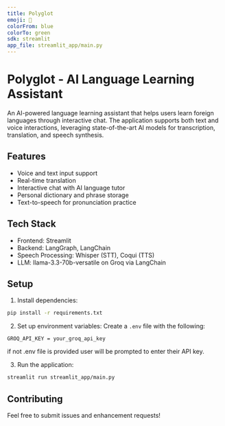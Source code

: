 ```yaml
---
title: Polyglot
emoji: 🚀
colorFrom: blue
colorTo: green
sdk: streamlit
app_file: streamlit_app/main.py
---
```


# Polyglot - AI Language Learning Assistant

An AI-powered language learning assistant that helps users learn foreign languages through interactive chat. The application supports both text and voice interactions, leveraging state-of-the-art AI models for transcription, translation, and speech synthesis.

## Features

- Voice and text input support
- Real-time translation
- Interactive chat with AI language tutor
- Personal dictionary and phrase storage
- Text-to-speech for pronunciation practice

## Tech Stack

- Frontend: Streamlit
- Backend: LangGraph, LangChain
- Speech Processing: Whisper (STT), Coqui (TTS)
- LLM: llama-3.3-70b-versatile on Groq via LangChain

## Setup

1. Install dependencies:
```bash
pip install -r requirements.txt
```

2. Set up environment variables:
Create a `.env` file with the following:
```
GROQ_API_KEY = your_groq_api_key

```
if not .env file is provided user will be prompted to enter their API key.

3. Run the application:
```bash
streamlit run streamlit_app/main.py
```

## Contributing

Feel free to submit issues and enhancement requests!

